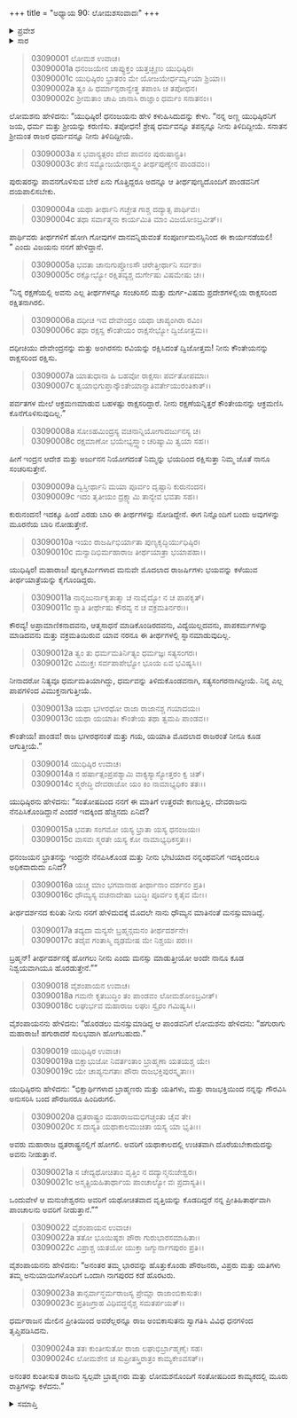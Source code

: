 +++
title = "ಅಧ್ಯಾಯ 90: ಲೋಮಶಸಂವಾದಃ"
+++

<details><summary>ಪ್ರವೇಶ</summary>


।।   ಓಂ ಓಂ ನಮೋ ನಾರಾಯಣಾಯ।।   ಶ್ರೀ ವೇದವ್ಯಾಸಾಯ ನಮಃ ।।

ಶ್ರೀ ಕೃಷ್ಣದ್ವೈಪಾಯನ ವೇದವ್ಯಾಸ ವಿರಚಿತ  

**ಶ್ರೀ ಮಹಾಭಾರತ**

**ಆರಣ್ಯಕ ಪರ್ವ**

**ತೀರ್ಥಯಾತ್ರಾ ಪರ್ವ**

**ಅಧ್ಯಾಯ 90**

</details>


<details><summary>ಸಾರ</summary>

ಧನಂಜಯನು ಯುಧಿಷ್ಠಿರನಿಗೆ ಕಳುಹಿಸಿದ ಸಂದೇಶವನ್ನು ಲೋಮಶನು ತಿಳಿಸುವುದು (1-7). ಲೋಮಶನು ಯುಧಿಷ್ಠಿರನಿಗೆ ತೀರ್ಥಯಾತ್ರೆಯನ್ನು ಕೈಗೊಳ್ಳಲೂ, ಜೊತೆಗೆ ತಾನೂ ಬರುವುದಾಗಿಯೂ ಹೇಳಿದುದು (8-13). ತೀರ್ಥಯಾತ್ರೆಗೆ ಮನಸ್ಸುಮಾಡಿ ಯುಧಿಷ್ಠಿರನು ಬಹಳಷ್ಟು ಬ್ರಾಹ್ಮಣರನ್ನು ಹಸ್ತಿನಾಪುರಕ್ಕೆ ಕಳುಹಿಸಿದುದು (14-24).

</details>



> 03090001 ಲೋಮಶ ಉವಾಚ।  
03090001a ಧನಂಜಯೇನ ಚಾಪ್ಯುಕ್ತಂ ಯತ್ತಚ್ಛೃಣು ಯುಧಿಷ್ಠಿರ।   
03090001c ಯುಧಿಷ್ಠಿರಂ ಭ್ರಾತರಂ ಮೇ ಯೋಜಯೇರ್ಧರ್ಮ್ಯಯಾ ಶ್ರಿಯಾ।।  
03090002a ತ್ವಂ ಹಿ ಧರ್ಮಾನ್ಪರಾನ್ವೇತ್ಥ ತಪಾಂಸಿ ಚ ತಪೋಧನ।  
03090002c ಶ್ರೀಮತಾಂ ಚಾಪಿ ಜಾನಾಸಿ ರಾಜ್ಞಾಂ ಧರ್ಮಂ ಸನಾತನಂ।।

ಲೋಮಶನು ಹೇಳಿದನು: “ಯುಧಿಷ್ಠಿರ! ಧನಂಜಯನು ಹೇಳಿ ಕಳುಹಿಸಿದುದನ್ನು ಕೇಳು. “ನನ್ನ ಅಣ್ಣ ಯುಧಿಷ್ಠಿರನಿಗೆ ಜಯ, ಧರ್ಮ ಮತ್ತು ಶ್ರೀಯನ್ನು ಕರುಣಿಸು. ತಪೋಧನ! ಶ್ರೇಷ್ಠ ಧರ್ಮವನ್ನೂ ತಪಸ್ಸನ್ನೂ ನೀನು ತಿಳಿದಿದ್ದೀಯೆ. ಸನಾತನ ಶ್ರೀಮಂತ ರಾಜರ ಧರ್ಮವನ್ನೂ ನೀನು ತಿಳಿದಿದ್ದೀಯೆ.

> 03090003a ಸ ಭವಾನ್ಯತ್ಪರಂ ವೇದ ಪಾವನಂ ಪುರುಷಾನ್ಪ್ರತಿ।   
03090003c ತೇನ ಸಮ್ಯೋಜಯೇಥಾಸ್ತ್ವಂ ತೀರ್ಥಪುಣ್ಯೇನ ಪಾಂಡವಂ।।

ಪುರುಷರನ್ನು ಪಾವನಗೊಳಿಸುವ ಬೇರೆ ಏನು ಗೊತ್ತಿದ್ದರೂ ಅದನ್ನೂ ಆ ತೀರ್ಥಪುಣ್ಯದೊಂದಿಗೆ ಪಾಂಡವನಿಗೆ ದಯಪಾಲಿಸಬೇಕು.

> 03090004a ಯಥಾ ತೀರ್ಥಾನಿ ಗಚ್ಚೇತ ಗಾಶ್ಚ ದದ್ಯಾತ್ಸ ಪಾರ್ಥಿವಃ।  
03090004c ತಥಾ ಸರ್ವಾತ್ಮನಾ ಕಾರ್ಯಮಿತಿ ಮಾಂ ವಿಜಯೋಽಬ್ರವೀತ್।।

ಪಾರ್ಥಿವರು ತೀರ್ಥಗಳಿಗೆ ಹೋಗಿ ಗೋವುಗಳ ದಾನವನ್ನಿಡುವಂತೆ ಸಂಪೂರ್ಣಮನಸ್ಸಿನಿಂದ ಈ ಕಾರ್ಯನಡೆಯಲಿ! ” ಎಂದು ವಿಜಯನು ನನಗೆ ಹೇಳಿದ್ದಾನೆ.

> 03090005a ಭವತಾ ಚಾನುಗುಪ್ತೋಽಸೌ ಚರೇತ್ತೀರ್ಥಾನಿ ಸರ್ವಶಃ।  
03090005c ರಕ್ಷೋಭ್ಯೋ ರಕ್ಷಿತವ್ಯಶ್ಚ ದುರ್ಗೇಷು ವಿಷಮೇಷು ಚ।।

“ನಿನ್ನ ರಕ್ಷಣೆಯಲ್ಲಿ ಅವನು ಎಲ್ಲ ತೀರ್ಥಗಳನ್ನೂ ಸಂಚರಿಸಲಿ ಮತ್ತು ದುರ್ಗ-ವಿಷಮ ಪ್ರದೇಶಗಳಲ್ಲಿಯ ರಾಕ್ಷಸರಿಂದ ರಕ್ಷಿತನಾಗಿರಲಿ.

> 03090006a ದಧೀಚ ಇವ ದೇವೇಂದ್ರಂ ಯಥಾ ಚಾಪ್ಯಂಗಿರಾ ರವಿಂ।   
03090006c ತಥಾ ರಕ್ಷಸ್ವ ಕೌಂತೇಯಂ ರಾಕ್ಷಸೇಭ್ಯೋ ದ್ವಿಜೋತ್ತಮ।।

ದಧೀಚಿಯು ದೇವೇಂದ್ರನನ್ನು ಮತ್ತು ಅಂಗಿರಸನು ರವಿಯನ್ನು ರಕ್ಷಿಸಿದಂತೆ ದ್ವಿಜೋತ್ತಮ! ನೀನು ಕೌಂತೇಯನನ್ನು ರಾಕ್ಷಸರಿಂದ ರಕ್ಷಿಸು.

> 03090007a ಯಾತುಧಾನಾ ಹಿ ಬಹವೋ ರಾಕ್ಷಸಾಃ ಪರ್ವತೋಪಮಾಃ।  
03090007c ತ್ವಯಾಭಿಗುಪ್ತಾನ್ಕೌಂತೇಯಾನ್ನಾತಿವರ್ತೇಯುರಂತಿಕಾತ್।।

ಪರ್ವತಗಳ ಮೇಲೆ ಆಕ್ರಮಣಮಾಡುವ ಬಹಳಷ್ಟು ರಾಕ್ಷಸರಿದ್ದಾರೆ. ನೀನು ರಕ್ಷಣೆಯನ್ನಿತ್ತರೆ ಕೌಂತೇಯನನ್ನು ಆಕ್ರಮಣಿಸಿ ಕೊನೆಗೊಳಿಸುವುದಿಲ್ಲ.”

> 03090008a ಸೋಽಹಮಿಂದ್ರಸ್ಯ ವಚನಾನ್ನಿಯೋಗಾದರ್ಜುನಸ್ಯ ಚ।  
03090008c ರಕ್ಷಮಾಣೋ ಭಯೇಭ್ಯಸ್ತ್ವಾಂ ಚರಿಷ್ಯಾಮಿ ತ್ವಯಾ ಸಹ।।

ಹೀಗೆ ಇಂದ್ರನ ಆದೇಶ ಮತ್ತು ಅರ್ಜುನನ ನಿಯೋಗದಂತೆ ನಿಮ್ಮನ್ನು ಭಯದಿಂದ ರಕ್ಷಿಸುತ್ತಾ ನಿಮ್ಮ ಜೊತೆ ನಾನೂ ಸಂಚರಿಸುತ್ತೇನೆ.

> 03090009a ದ್ವಿಸ್ತೀರ್ಥಾನಿ ಮಯಾ ಪೂರ್ವಂ ದೃಷ್ಟಾನಿ ಕುರುನಂದನ।   
03090009c ಇದಂ ತೃತೀಯಂ ದ್ರಕ್ಷ್ಯಾಮಿ ತಾನ್ಯೇವ ಭವತಾ ಸಹ।।

ಕುರುನಂದನ! ಇದಕ್ಕೂ ಹಿಂದೆ ಎರಡು ಬಾರಿ ಈ ತೀರ್ಥಗಳನ್ನು ನೋಡಿದ್ದೇನೆ. ಈಗ ನಿನ್ನೊಂದಿಗೆ ಬಂದು ಅವುಗಳನ್ನು ಮೂರನೆಯ ಬಾರಿ ನೋಡುತ್ತೇನೆ.

> 03090010a ಇಯಂ ರಾಜರ್ಷಿಭಿರ್ಯಾತಾ ಪುಣ್ಯಕೃದ್ಭಿರ್ಯುಧಿಷ್ಠಿರ।  
03090010c ಮನ್ವಾದಿಭಿರ್ಮಹಾರಾಜ ತೀರ್ಥಯಾತ್ರಾ ಭಯಾಪಹಾ।।

ಯುಧಿಷ್ಠಿರ! ಮಹಾರಾಜ! ಪುಣ್ಯಕರ್ಮಿಗಳಾದ ಮನುವೇ ಮೊದಲಾದ ರಾಜರ್ಷಿಗಳು ಭಯವನ್ನು ಕಳೆಯುವ ತೀರ್ಥಯಾತ್ರೆಯನ್ನು ಕೈಗೊಂಡಿದ್ದರು.

> 03090011a ನಾನೃಜುರ್ನಾಕೃತಾತ್ಮಾ ಚ ನಾವೈದ್ಯೋ ನ ಚ ಪಾಪಕೃತ್।  
03090011c ಸ್ನಾತಿ ತೀರ್ಥೇಷು ಕೌರವ್ಯ ನ ಚ ವಕ್ರಮತಿರ್ನರಃ।।

ಕೌರವ್ಯ! ಅಪ್ರಾಮಾಣಿಕನಾದವನು, ಆತ್ಮಸಾಧನೆ ಮಾಡಿಕೊಂಡಿರದವನು, ವಿದ್ಯೆಯಿಲ್ಲದವನು, ಪಾಪಕರ್ಮಗಳನ್ನು ಮಾಡಿದವನು ಮತ್ತು ವಕ್ರಮತಿಯಿರುವ ಯಾವ ನರನೂ ಈ ತೀರ್ಥಗಳಲ್ಲಿ ಸ್ನಾನಮಾಡುವುದಿಲ್ಲ.

> 03090012a ತ್ವಂ ತು ಧರ್ಮಮತಿರ್ನಿತ್ಯಂ ಧರ್ಮಜ್ಞಃ ಸತ್ಯಸಂಗರಃ।   
03090012c ವಿಮುಕ್ತಃ ಸರ್ವಪಾಪೇಭ್ಯೋ ಭೂಯ ಏವ ಭವಿಷ್ಯಸಿ।।

ನೀನಾದರೋ ನಿತ್ಯವೂ ಧರ್ಮಮತಿಯಾಗಿದ್ದು, ಧರ್ಮವನ್ನು ತಿಳಿದುಕೊಂಡವನಾಗಿ, ಸತ್ಯಸಂಗರನಾಗಿದ್ದೀಯೆ. ನಿನ್ನ ಎಲ್ಲ ಪಾಪಗಳಿಂದ ವಿಮುಕ್ತನಾಗುತ್ತೀಯೆ.

> 03090013a ಯಥಾ ಭಗೀರಥೋ ರಾಜಾ ರಾಜಾನಶ್ಚ ಗಯಾದಯಃ।  
03090013c ಯಥಾ ಯಯಾತಿಃ ಕೌಂತೇಯ ತಥಾ ತ್ವಮಪಿ ಪಾಂಡವ।।

ಕೌಂತೇಯ! ಪಾಂಡವ! ರಾಜ ಭಗೀರಥನಂತೆ ಮತ್ತು ಗಯ, ಯಯಾತಿ ಮೊದಲಾದ ರಾಜರಂತೆ ನೀನೂ ಕೂಡ ಆಗುತ್ತೀಯೆ.”

> 03090014 ಯುಧಿಷ್ಠಿರ ಉವಾಚ।  
03090014a ನ ಹರ್ಷಾತ್ಸಂಪ್ರಪಶ್ಯಾಮಿ ವಾಕ್ಯಸ್ಯಾಸ್ಯೋತ್ತರಂ ಕ್ವ ಚಿತ್।  
03090014c ಸ್ಮರೇದ್ಧಿ ದೇವರಾಜೋ ಯಂ ಕಿಂ ನಾಮಾಭ್ಯಧಿಕಂ ತತಃ।।

ಯುಧಿಷ್ಠಿರನು ಹೇಳಿದನು: “ಸಂತೋಷದಿಂದ ನನಗೆ ಈ ಮಾತಿಗೆ ಉತ್ತರವೇ ಕಾಣುತ್ತಿಲ್ಲ. ದೇವರಾಜನು ನೆನಪಿಸಿಕೊಂಡಿದ್ದಾನೆ ಎಂದರೆ ಇದಕ್ಕಿಂದ ಹೆಚ್ಚಿನದು ಏನಿದೆ?

> 03090015a ಭವತಾ ಸಂಗಮೋ ಯಸ್ಯ ಭ್ರಾತಾ ಯಸ್ಯ ಧನಂಜಯಃ।  
03090015c ವಾಸವಃ ಸ್ಮರತೇ ಯಸ್ಯ ಕೋ ನಾಮಾಭ್ಯಧಿಕಸ್ತತಃ।।

ಧನಂಜಯನ ಭ್ರಾತನನ್ನು ಇಂದ್ರನೇ ನೆನಪಿಸಿಕೊಂಡ ಮತ್ತು ನೀನು ಭೇಟಿಯಾದ ನನ್ನಂಥವನಿಗೆ ಇದಕ್ಕಿಂದಲೂ ಅಧಿಕವಾದುದು ಏನಿದೆ?

> 03090016a ಯಚ್ಚ ಮಾಂ ಭಗವಾನಾಹ ತೀರ್ಥಾನಾಂ ದರ್ಶನಂ ಪ್ರತಿ।  
03090016c ಧೌಮ್ಯಸ್ಯ ವಚನಾದೇಷಾ ಬುದ್ಧಿಃ ಪೂರ್ವಂ ಕೃತೈವ ಮೇ।।

ತೀರ್ಥದರ್ಶನದ ಕುರಿತು ನೀನು ನನಗೆ ಹೇಳಿದುದಕ್ಕೆ ಮೊದಲೇ ನಾನು ಧೌಮ್ಯನ ಮಾತಿನಂತೆ ಮನಸ್ಸುಮಾಡಿದ್ದೆ.

> 03090017a ತದ್ಯದಾ ಮನ್ಯಸೇ ಬ್ರಹ್ಮನ್ಗಮನಂ ತೀರ್ಥದರ್ಶನೇ।  
03090017c ತದೈವ ಗಂತಾಸ್ಮಿ ದೃಢಮೇಷ ಮೇ ನಿಶ್ಚಯಃ ಪರಃ।।

ಬ್ರಹ್ಮನ್! ತೀರ್ಥದರ್ಶನಕ್ಕೆ ಹೋಗಲು ನೀನು ಎಂದು ಮನಸ್ಸು ಮಾಡುತ್ತೀಯೋ ಅಂದೇ ನಾನೂ ಕೂಡ ನಿಶ್ವಯವಾಗಿಯೂ ಹೊರಡುತ್ತೇನೆ.””

> 03090018 ವೈಶಂಪಾಯನ ಉವಾಚ।  
03090018a ಗಮನೇ ಕೃತಬುದ್ಧಿಂ ತಂ ಪಾಂಡವಂ ಲೋಮಶೋಽಬ್ರವೀತ್।   
03090018c ಲಘುರ್ಭವ ಮಹಾರಾಜ ಲಘುಃ ಸ್ವೈರಂ ಗಮಿಷ್ಯಸಿ।।

ವೈಶಂಪಾಯನನು ಹೇಳಿದನು: “ಹೊರಡಲು ಮನಸ್ಸುಮಾಡಿದ್ದ ಆ ಪಾಂಡವನಿಗೆ ಲೋಮಶನು ಹೇಳಿದನು: “ಹಗುರಾಗು ಮಹಾರಾಜ! ಹಗುರಾದರೆ ಸುಲಭವಾಗಿ ಹೋಗಬಹುದು.”

> 03090019 ಯುಧಿಷ್ಠಿರ ಉವಾಚ।   
03090019a ಬಿಕ್ಷಾಭುಜೋ ನಿವರ್ತಂತಾಂ ಬ್ರಾಹ್ಮಣಾ ಯತಯಶ್ಚ ಯೇ।  
03090019c ಯೇ ಚಾಪ್ಯನುಗತಾಃ ಪೌರಾ ರಾಜಭಕ್ತಿಪುರಸ್ಕೃತಾಃ।।

ಯುಧಿಷ್ಠಿರನು ಹೇಳಿದನು: “ಭಿಕ್ಷಾರ್ಥಿಗಳಾದ ಬ್ರಾಹ್ಮಣರು ಮತ್ತು ಯತಿಗಳು, ಮತ್ತು ರಾಜಭಕ್ತಿಯಿಂದ ನನ್ನನ್ನು ಗೌರವಿಸಿ ಅನುಸರಿಸಿ ಬಂದ ಪೌರಜನರೂ ಹಿಂದಿರುಗಲಿ.

> 03090020a ಧೃತರಾಷ್ಟ್ರಂ ಮಹಾರಾಜಮಭಿಗಚ್ಚಂತು ಚೈವ ತೇ।   
03090020c ಸ ದಾಸ್ಯತಿ ಯಥಾಕಾಲಮುಚಿತಾ ಯಸ್ಯ ಯಾ ಭೃತಿಃ।।

ಅವರು ಮಹಾರಾಜ ಧೃತರಾಷ್ಟ್ರನಲ್ಲಿಗೆ ಹೋಗಲಿ. ಅವರಿಗೆ ಯಥಾಕಾಲದಲ್ಲಿ ಉಚಿತವಾಗಿ ದೊರೆಯಬೇಕಾದುದನ್ನು ಅವನು ನೀಡುತ್ತಾನೆ.

> 03090021a ಸ ಚೇದ್ಯಥೋಚಿತಾಂ ವೃತ್ತಿಂ ನ ದದ್ಯಾನ್ಮನುಜೇಶ್ವರಃ।  
03090021c ಅಸ್ಮತ್ಪ್ರಿಯಹಿತಾರ್ಥಾಯ ಪಾಂಚಾಲ್ಯೋ ವಃ ಪ್ರದಾಸ್ಯತಿ।।

ಒಂದುವೇಳೆ ಆ ಮನುಜೇಶ್ವರನು ಅವರಿಗೆ ಯಥೋಚಿತವಾದ ವೃತ್ತಿಯನ್ನು ಕೊಡದಿದ್ದರೆ ನನ್ನ ಪ್ರೀತಿಹಿತಾರ್ಥವಾಗಿ ಪಾಂಚಾಲನು ಅವರಿಗೆ ನೀಡುತ್ತಾನೆ.””

> 03090022 ವೈಶಂಪಾಯನ ಉವಾಚ।  
03090022a ತತೋ ಭೂಯಿಷ್ಠಶಃ ಪೌರಾ ಗುರುಭಾರಸಮಾಹಿತಾಃ।   
03090022c ವಿಪ್ರಾಶ್ಚ ಯತಯೋ ಯುಕ್ತಾ ಜಗ್ಮುರ್ನಾಗಪುರಂ ಪ್ರತಿ।।

ವೈಶಂಪಾಯನನು ಹೇಳಿದನು: “ಅನಂತರ ತಮ್ಮ ಭಾರವನ್ನು ಹೊತ್ತುಕೊಂಡು ಪೌರಜನರು, ವಿಪ್ರರು ಮತ್ತು ಯತಿಗಳು ತಮ್ಮ ಅನುಯಾಯಿಗಳೊಂದಿಗೆ ಒಂದಾಗಿ ನಾಗಪುರದ ಕಡೆ ಹೊರಟರು.

> 03090023a ತಾನ್ಸರ್ವಾನ್ಧರ್ಮರಾಜಸ್ಯ ಪ್ರೇಮ್ಣಾ ರಾಜಾಂಬಿಕಾಸುತಃ।  
03090023c ಪ್ರತಿಜಗ್ರಾಹ ವಿಧಿವದ್ಧನೈಶ್ಚ ಸಮತರ್ಪಯತ್।।

ಧರ್ಮರಾಜನ ಮೇಲಿನ ಪ್ರೀತಿಯಿಂದ ಅವರೆಲ್ಲರನ್ನೂ ರಾಜ ಅಂಬಿಕಾಸುತನು ಸ್ವಾಗತಿಸಿ ವಿವಿಧ ಧನಗಳಿಂದ ತೃಪ್ತಿಪಡಿಸಿದನು.

> 03090024a ತತಃ ಕುಂತೀಸುತೋ ರಾಜಾ ಲಘುಭಿರ್ಬ್ರಾಹ್ಮಣೈಃ ಸಹ।  
03090024c ಲೋಮಶೇನ ಚ ಸುಪ್ರೀತಸ್ತ್ರಿರಾತ್ರಂ ಕಾಮ್ಯಕೇಽವಸತ್।।

ಅನಂತರ ಕುಂತೀಸುತ ರಾಜನು ಸ್ವಲ್ಪವೇ ಬ್ರಾಹ್ಮಣರು ಮತ್ತು ಲೋಮಶನೊಂದಿಗೆ ಸಂತೋಷದಿಂದ ಕಾಮ್ಯಕದಲ್ಲಿ ಮೂರು ರಾತ್ರಿಗಳನ್ನು ಕಳೆದನು.”

<details><summary>ಸಮಾಪ್ತಿ</summary>

ಇತಿ ಶ್ರೀ ಮಹಾಭಾರತೇ ಆರಣ್ಯಕಪರ್ವಣಿ ತೀರ್ಥಯಾತ್ರಾಪರ್ವಣಿ ಲೋಮಶಸಂವಾದೇ ನವತಿತಮೋಽಧ್ಯಾಯಃ।  
ಇದು ಮಹಾಭಾರತದ ಆರಣ್ಯಕಪರ್ವದಲ್ಲಿ ತೀರ್ಥಯಾತ್ರಾಪರ್ವದಲ್ಲಿ ಲೋಮಶಸಂವಾದ ಎನ್ನುವ ತೊಂಭತ್ತನೆಯ ಅಧ್ಯಾಯವು.



</details>
